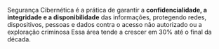 Segurança Cibernética é a prática de garantir a **confidencialidade, a integridade e a disponibilidade** das informações, protegendo redes, dispositivos, pessoas e dados contra o acesso não autorizado ou a exploração criminosa
Essa área tende a crescer em 30% até o final da década.